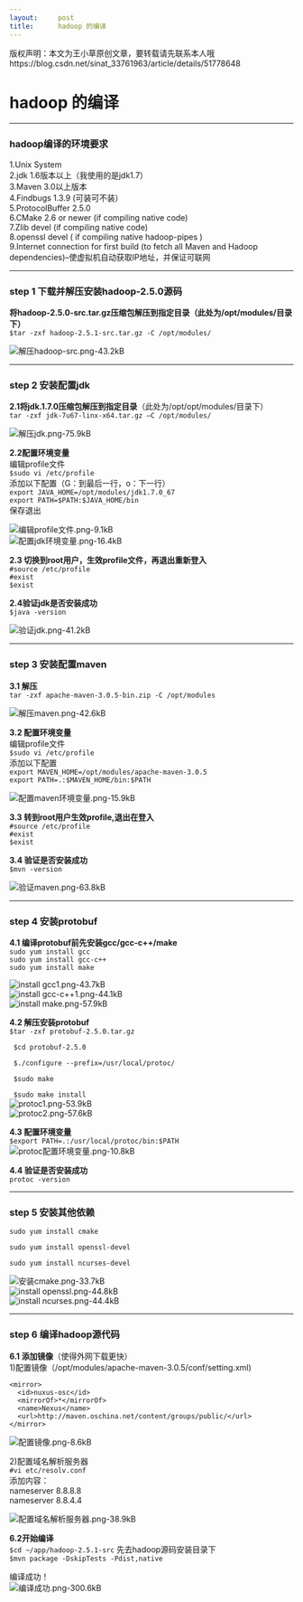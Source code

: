 ```yaml
---
layout:     post
title:      hadoop 的编译
---
```

<div id="article_content" class="article_content clearfix csdn-tracking-statistics" data-pid="blog" data-mod="popu_307" data-dsm="post">
								<div class="article-copyright">
					版权声明：本文为王小草原创文章，要转载请先联系本人哦					https://blog.csdn.net/sinat_33761963/article/details/51778648				</div>
								            <div id="content_views" class="markdown_views prism-atom-one-dark">
							<!-- flowchart 箭头图标 勿删 -->
							<svg xmlns="http://www.w3.org/2000/svg" style="display: none;"><path stroke-linecap="round" d="M5,0 0,2.5 5,5z" id="raphael-marker-block" style="-webkit-tap-highlight-color: rgba(0, 0, 0, 0);"></path></svg>
							<h1 id="hadoop-的编译">hadoop 的编译</h1>

<hr>

<h3 id="hadoop编译的环境要求">hadoop编译的环境要求</h3>

<p>1.Unix System <br>
2.jdk 1.6版本以上（我使用的是jdk1.7） <br>
3.Maven 3.0以上版本 <br>
4.Findbugs 1.3.9 (可装可不装） <br>
5.ProtocolBuffer 2.5.0 <br>
6.CMake 2.6 or newer (if compiling native code) <br>
7.Zlib devel (if compiling native code) <br>
8.openssl devel ( if compiling native hadoop-pipes ) <br>
9.Internet connection for first build (to fetch all Maven and Hadoop dependencies)–使虚拟机自动获取IP地址，并保证可联网</p>

<hr>



<h3 id="step-1-下载并解压安装hadoop-250源码">step 1  下载并解压安装hadoop-2.5.0源码</h3>

<p><strong>将hadoop-2.5.0-src.tar.gz压缩包解压到指定目录（此处为/opt/modules/目录下）</strong> <br>
<code>$tar -zxf hadoop-2.5.1-src.tar.gz -C /opt/modules/</code></p>

<p><img src="http://static.zybuluo.com/wangcao/kqmi5426bb5ngsp1ue6cd3px/%E8%A7%A3%E5%8E%8Bhadoop-src.png" alt="解压hadoop-src.png-43.2kB" title=""></p>

<hr>



<h3 id="step-2-安装配置jdk">step 2  安装配置jdk</h3>

<p><strong>2.1将jdk.1.7.0压缩包解压到指定目录</strong>（此处为/opt/opt/modules/目录下） <br>
<code>tar -zxf jdk-7u67-linx-x64.tar.gz –C /opt/modules/</code></p>

<p><img src="http://static.zybuluo.com/wangcao/2w7ncwq867spxwb8iiw8p7cv/%E8%A7%A3%E5%8E%8Bjdk.png" alt="解压jdk.png-75.9kB" title=""></p>

<p><strong>2.2配置环境变量</strong> <br>
编辑profile文件 <br>
<code>$sudo vi /etc/profile</code> <br>
添加以下配置（G：到最后一行，o：下一行） <br>
<code>export JAVA_HOME=/opt/modules/jdk1.7.0_67</code> <br>
<code>export PATH=$PATH:$JAVA_HOME/bin</code> <br>
保存退出</p>

<p><img src="http://static.zybuluo.com/wangcao/szbspqg61yuk8jqlmqm0dmv4/%E7%BC%96%E8%BE%91profile%E6%96%87%E4%BB%B6.png" alt="编辑profile文件.png-9.1kB" title=""> <br>
<img src="http://static.zybuluo.com/wangcao/rvas8rt1xt52kt2xeg7feonn/%E9%85%8D%E7%BD%AEjdk%E7%8E%AF%E5%A2%83%E5%8F%98%E9%87%8F.png" alt="配置jdk环境变量.png-16.4kB" title=""></p>

<p><strong>2.3 切换到root用户，生效profile文件，再退出重新登入</strong> <br>
<code>#source /etc/profile</code> <br>
<code>#exist</code> <br>
<code>$exist</code></p>

<p><strong>2.4验证jdk是否安装成功</strong> <br>
<code>$java -version</code></p>

<p><img src="http://static.zybuluo.com/wangcao/2tkzdo2q5ig17a8qhxjmlcxh/%E9%AA%8C%E8%AF%81jdk.png" alt="验证jdk.png-41.2kB" title=""></p>

<hr>



<h3 id="step-3-安装配置maven">step 3 安装配置maven</h3>

<p><strong>3.1 解压</strong> <br>
<code>tar -zxf apache-maven-3.0.5-bin.zip -C /opt/modules</code></p>

<p><img src="http://static.zybuluo.com/wangcao/14baoper6zzn86t7hmkjlppl/%E8%A7%A3%E5%8E%8Bmaven.png" alt="解压maven.png-42.6kB" title=""></p>

<p><strong>3.2 配置环境变量</strong> <br>
编辑profile文件 <br>
<code>$sudo vi /etc/profile</code> <br>
添加以下配置 <br>
<code>export MAVEN_HOME=/opt/modules/apache-maven-3.0.5</code> <br>
<code>export PATH=.:$MAVEN_HOME/bin:$PATH</code></p>

<p><img src="http://static.zybuluo.com/wangcao/eogq66b4pmhtyxm7uhcisb15/%E9%85%8D%E7%BD%AEmaven%E7%8E%AF%E5%A2%83%E5%8F%98%E9%87%8F.png" alt="配置maven环境变量.png-15.9kB" title=""></p>

<p><strong>3.3 转到root用户生效profile,退出在登入</strong> <br>
<code>#source /etc/profile</code> <br>
<code>#exist</code> <br>
<code>$exist</code></p>

<p><strong>3.4 验证是否安装成功</strong> <br>
<code>$mvn -version</code></p>

<p><img src="http://static.zybuluo.com/wangcao/3uqw9q0j4271dd4a1rghhoye/%E9%AA%8C%E8%AF%81maven.png" alt="验证maven.png-63.8kB" title=""></p>

<hr>



<h3 id="step-4-安装protobuf">step 4 安装protobuf</h3>

<p><strong>4.1 编译protobuf前先安装gcc/gcc-c++/make</strong> <br>
<code>sudo yum install gcc</code> <br>
 <code>sudo yum install gcc-c++</code> <br>
<code>sudo yum install make</code></p>

<p><img src="http://static.zybuluo.com/wangcao/pf7f3d77tddbilibdj0mt72n/install%20gcc1.png" alt="install gcc1.png-43.7kB" title=""> <br>
<img src="http://static.zybuluo.com/wangcao/rinv96mo6yhm65iml2zqeetg/install%20gcc-c++1.png" alt="install gcc-c++1.png-44.1kB" title=""> <br>
<img src="http://static.zybuluo.com/wangcao/ifn75pbkthu2pgxpm5ffks6f/install%20make.png" alt="install make.png-57.9kB" title=""></p>

<p><strong>4.2 解压安装protobuf</strong> <br>
<code>$tar -zxf protobuf-2.5.0.tar.gz  <br>
 $cd protobuf-2.5.0 <br>
 $./configure --prefix=/usr/local/protoc/  <br>
 $sudo make <br>
 $sudo make install</code> <br>
 <img src="http://static.zybuluo.com/wangcao/we47945mfaf6e9vqx2100tpr/protoc1.png" alt="protoc1.png-53.9kB" title=""> <br>
 <img src="http://static.zybuluo.com/wangcao/nnis6nvshqhz8hpng1c1bbmi/protoc2.png" alt="protoc2.png-57.6kB" title=""></p>

<p><strong>4.3 配置环境变量</strong> <br>
 <code>$export PATH=.:/usr/local/protoc/bin:$PATH</code> <br>
 <img src="http://static.zybuluo.com/wangcao/yjsqexqfrfoqxueqq6usm4m6/protoc%E9%85%8D%E7%BD%AE%E7%8E%AF%E5%A2%83%E5%8F%98%E9%87%8F.png" alt="protoc配置环境变量.png-10.8kB" title=""></p>

<p><strong>4.4 验证是否安装成功</strong> <br>
 <code>protoc -version</code></p>

<hr>



<h3 id="step-5-安装其他依赖">step 5 安装其他依赖</h3>

<p><code>sudo yum install cmake <br>
sudo yum install openssl-devel <br>
sudo yum install ncurses-devel</code></p>

<p><img src="http://static.zybuluo.com/wangcao/v4v9axmwfufmv12ew8qxo7wd/%E5%AE%89%E8%A3%85cmake.png" alt="安装cmake.png-33.7kB" title=""> <br>
<img src="http://static.zybuluo.com/wangcao/2zgjbdizpvfeydy9lcthntqj/install%20openssl.png" alt="install openssl.png-44.8kB" title=""> <br>
<img src="http://static.zybuluo.com/wangcao/ig520o2x5940mywvjg6yi6ut/install%20ncurses.png" alt="install ncurses.png-44.4kB" title=""></p>

<hr>



<h3 id="step-6-编译hadoop源代码">step 6 编译hadoop源代码</h3>

<p><strong>6.1 添加镜像</strong>（使得外网下载更快） <br>
1)配置镜像（/opt/modules/apache-maven-3.0.5/conf/setting.xml)</p>

<pre><code>&lt;mirror&gt;
  &lt;id&gt;nuxus-osc&lt;/id&gt;
  &lt;mirrorOf&gt;*&lt;/mirrorOf&gt;
  &lt;name&gt;Nexus&lt;/name&gt;
  &lt;url&gt;http://maven.oschina.net/content/groups/public/&lt;/url&gt;
&lt;/mirror&gt;
</code></pre>

<p><img src="http://static.zybuluo.com/wangcao/gfro2kvuo64w9f3zy2uxgho0/%E9%85%8D%E7%BD%AE%E9%95%9C%E5%83%8F.png" alt="配置镜像.png-8.6kB" title=""></p>

<p>2)配置域名解析服务器 <br>
<code>#vi etc/resolv.conf</code> <br>
添加内容： <br>
    nameserver 8.8.8.8 <br>
    nameserver 8.8.4.4</p>

<p><img src="http://static.zybuluo.com/wangcao/gg61p7f054apkgw1c1f6x4vi/%E9%85%8D%E7%BD%AE%E5%9F%9F%E5%90%8D%E8%A7%A3%E6%9E%90%E6%9C%8D%E5%8A%A1%E5%99%A8.png" alt="配置域名解析服务器.png-38.9kB" title=""></p>

<p><strong>6.2开始编译</strong> <br>
<code>$cd ~/app/hadoop-2.5.1-src</code>  先去hadoop源码安装目录下 <br>
<code>$mvn package -DskipTests -Pdist,native</code></p>

<p>编译成功！ <br>
<img src="http://static.zybuluo.com/wangcao/hnnc092qivao7rer06r46eme/%E7%BC%96%E8%AF%91%E6%88%90%E5%8A%9F.png" alt="编译成功.png-300.6kB" title=""></p>            </div>
						<link href="https://csdnimg.cn/release/phoenix/mdeditor/markdown_views-9e5741c4b9.css" rel="stylesheet">
                </div>